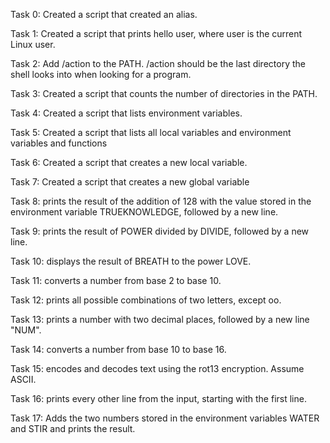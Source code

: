 Task 0: Created a script that created an alias.

Task 1: Created a script that prints hello user, where user is the current Linux user.

Task 2: Add /action to the PATH. /action should be the last directory the shell looks into when looking for a program.

Task 3: Created a script that counts the number of directories in the PATH.

Task 4: Created a script that lists environment variables.

Task 5: Created a script that lists all local variables and environment variables and functions

Task 6: Created a script that creates a new local variable.

Task 7: Created a script that creates a new global variable

Task 8: prints the result of the addition of 128 with the value stored in the environment variable TRUEKNOWLEDGE, followed by a new line.

Task 9: prints the result of POWER divided by DIVIDE, followed by a new line.

Task 10: displays the result of BREATH to the power LOVE.

Task 11: converts a number from base 2 to base 10.

Task 12: prints all possible combinations of two letters, except oo.

Task 13: prints a number with two decimal places, followed by a new line "NUM".

Task 14: converts a number from base 10 to base 16.

Task 15: encodes and decodes text using the rot13 encryption. Assume ASCII.

Task 16: prints every other line from the input, starting with the first line.

Task 17: Adds the two numbers stored in the environment variables WATER and STIR and prints the result.



